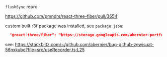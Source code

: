 `flushSync` repro

https://github.com/pmndrs/react-three-fiber/pull/3554

custom built r3f package was installed, see `package.json`:
```json
  "@react-three/fiber": "https://storage.googleapis.com/abernier-portfolio/react-three-fiber-9.2.0--bc2581c.tgz",
```

see: https://stackblitz.com/~/github.com/abernier/bug-github-zewisuat-56nxkubc?file=src/useRecorder.ts:L25